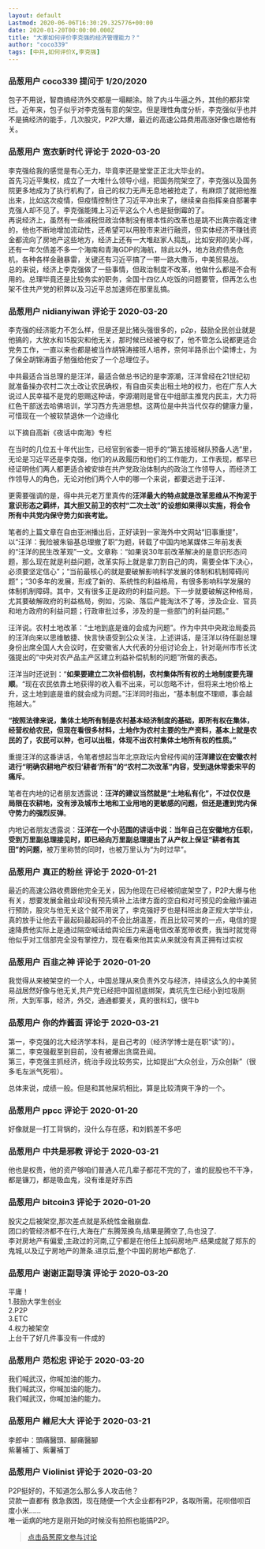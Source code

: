 ```yaml
---
layout: default
Lastmod: 2020-06-06T16:30:29.325776+00:00
date: 2020-01-20T00:00:00.000Z
title: "大家如何评价李克强的经济管理能力？"
author: "coco339"
tags: [中共,如何评价X,李克强]
---
```



### 品葱用户 **coco339** 提问于 1/20/2020
    
包子不用说，智商搞经济外交都是一塌糊涂。除了内斗牛逼之外，其他的都非常烂。近年来，包子似乎对李克强有意的架空。但是理性角度分析，李克强似乎也并不是搞经济的能手，几次股灾，P2P大爆，最近的高速公路费用高涨好像也跟他有关。
    
                

### 品葱用户 **宽衣新时代** 评论于 2020-03-20
        
李克强给我的感觉是有心无力，毕竟李还是堂堂正正北大毕业的。  
首先习近平集权，成立了一大堆什么领导小组，把国务院架空了，李克强以及国务院更多地成为了执行机构了，自己的权力无声无息地被抢走了，有麻烦了就把他推出来，比如这次疫情，但疫情控制住了习近平冲出来了，继续亲自指挥亲自部署李克强人却不见了。李克强能摊上习近平这么个人也是挺倒霉的了。  
再说经济上，虽然有一些减税但政治体制没有根本性的改革也是跳不出黄宗羲定律的，他也不断地增加流动性，还希望可以用股市来进行融资，但实体经济不赚钱资金都流向了房地产这些地方，经济上还有一大堆赵家人捣乱，比如安邦的吴小晖，还有一年欠债差不多一个海南和青海GDP的海航，除此以外，地方政府债务危机，各种各样金融暴雷，关键还有习近平搞了一带一路大撒币，中美贸易战。  
总的来说，经济上李克强做了一些事情，但政治制度不改革，他做什么都是不会有用的。总理毕竟还是比较务实的职务，全国十四亿人吃饭的问题要管，但再怎么也架不住共产党的积弊以及习近平总加速师在那里乱搞。
        
                

### 品葱用户 **nidianyiwan** 评论于 2020-03-20
        
李克强的经济能力不怎么样，但是还是比猪头强很多的，p2p，鼓励全民创业就是他搞的，大放水和15股灾和他无关，那时候已经被夺权了，他不管怎么说都更适合党务工作，一直以来也都是被当作胡锦涛接班人培养，奈何半路杀出个梁博士，为了保全胡锦涛面子勉强给他安了一个总理位子。  
  
中共最适合当总理的是汪洋，最适合做总书记的是李源潮，汪洋曾经在21世纪初就准备操办农村二次土改让农民确权，有自由买卖出租土地的权力，也在广东人大说过人民幸福不是党的恩赐这种话，李源潮则是曾在中组部主推党内民主，大力将红色干部送去哈佛培训，学习西方先进思想。这两位是中共当代仅存的健康力量，可惜现在一个被软禁退休一个边缘化  
  
以下摘自高新《夜话中南海》专栏  
  
在当时的几位五十年代出生，已经官到省委一把手的“第五接班梯队预备人选”里，无论是习近平还是李克强，他们的从政履历和他们的工作能力，工作表现，都早已经证明他们两人都更适合被安排在共产党政治体制内的政治工作领导人，而经济工作领导人的角色，无论对他们两个人中的哪一个来说，都要远逊于汪洋．  
  
更需要强调的是，得中共元老万里真传的**汪洋最大的特点就是改革思维从不拘泥于意识形态之羁绊，其大胆又前卫的农村“二次土改”的设想如果得以实施，将会令所有中共党内保守势力如丧考妣。**  
  
笔者的上篇文章在自由亚洲播出后，正好读到一家海外中文网站“旧事重提”，以“汪洋：我险被朱镕基总理撤了职”为题，转载了中国内地某媒体三年前发表的“汪洋的民生改革观”一文。文章称：“如果说30年前改革解决的是意识形态问题，那么现在就是利益问题，改革实际上就是拿刀割自己的肉，需要全体下决心，必须要坚定信心”；“当前最核心的就是要破解影响科学发展的体制和机制障碍问题”；“30多年的发展，形成了新的、系统性的利益格局，有很多影响科学发展的体制机制障碍。其中，又有很多正是政府的利益问题。下一步就要破解这种格局，尤其要破解政府的利益格局，例如，污染、落后产能淘汰不了等，涉及企业、官员和地方政府的利益问题；行政审批过多，涉及的是一些部门的利益问题。”  
  
汪洋说。农村土地改革：“土地到底是谁的会成为问题”。作为中共中央政治局委员的汪洋向来以思维敏捷、快言快语受到公众关注，上述讲话，是汪洋以待任副总理身份出席全国人大会议时，在安徽省人大代表的分组讨论会上，针对亳州市市长沈强提出的“中央对农产品主产区建立利益补偿机制的问题”所做的表态。  
  
汪洋当时还说到：“**如果要建立二次补偿机制，农村集体所有权的土地制度要先理顺**。“现在农民依靠土地获得的收入看不出来，可以忽略不计，但将来土地价格上升，这土地到底是谁的就会成为问题。”汪洋同时指出，“基本制度不理顺，事会越拖越大。”  
  
**“按照法律来说，集体土地所有制是农村基本经济制度的基础，即所有权在集体，经营权给农民，但现在看很多材料，土地作为农村主要的生产资料，基本上就是农民的了，农民可以种，也可以出租，体现不出农村集体土地所有权的性质。”**  
  
重提汪洋的这番讲话，令笔者想起当年北京政坛内曾经传闻的**汪洋建议在安徽农村进行“明确农耕地产权归‘耕者’所有”的“农村二次改革”内容，受到退休常委宋平的痛斥**。  
  
笔者在内地的记者朋友透露说：**汪洋的建议当然就是“土地私有化”，不过仅仅是局限在农耕地，没有涉及城市土地和工业用地的更敏感的问题，但还是遭到党内保守势力的强烈反弹**。  
  
内地记者朋友透露说：**汪洋在一个小范围的讲话中说：当年自己在安徽地方任职，受到万里副总理接见时，即已经向万里副总理提出了从产权上保证“耕者有其田”的问题**，被万里称赞的同时，也被万里认为“为时过早”。
        
                

### 品葱用户 **真正的粉丝** 评论于 2020-01-21
        
最近的高速公路收费跟他完全无关，因为他现在已经被彻底架空了，P2P大爆与他有关，想要发展金融业却没有预先填补上法律方面的空白和对可预见的金融诈骗进行预防，股灾与他无关这个就不用说了，李克强好歹也是科班出身正规大学毕业，真的放手让他去干最起码最起码的不会比胡温差，而且比较可笑的一点，电信的提速降费他实际上是通过隔空喊话给舆论压力来逼电信改革宽带收费，我当时就觉得他似乎对工信部完全没有掌控力，现在看来他其实从来就没有真正拥有过实权
        
                

### 品葱用户 **百韭之神** 评论于 2020-01-20
        
我觉得从来被架空的一个人，中国总理从来负责外交与经济，持续这么久的中美贸易战居然好像与他无关,共产党已经把中国彻底绑架，粪坑先生已经小到垃圾厕所，大到军事，经济，外交，通通都要关，真的很科幻，很牛b
        
                

### 品葱用户 **你的炸酱面** 评论于 2020-03-21
        
第一，李克强的北大经济学本科，是自己考的（经济学博士是在职“读”的）。  
第二，李克强截至到目前，没有被爆出贪腐丑闻。  
第三，李克强主抓经济，统治手段比较务实，比如提出“大众创业，万众创新”（很多毛左派气死啦）。  
  
总体来说，成绩一般。但是和其他屎坑相比，算是比较清爽干净的一个。
        
                

### 品葱用户 **ppcc** 评论于 2020-01-20
        
好像就是一打工背锅的，没什么存在感，和刘鹤差不多吧
        
                

### 品葱用户 **中共是邪教** 评论于 2020-03-21
        
他也是权贵，他的资产够咱们普通人花几辈子都花不完的了，谁的屁股也不干净，都是镰刀，都是吸血鬼，没有谁是好东西
        
                

### 品葱用户 **bitcoin3** 评论于 2020-01-20
        
股灾之后被架空,那次差点就是系统性金融崩盘.  
团口的管经济都不在行,大海在广东腾笼换鸟,结果是腾空了,鸟也没了.  
李对房地产有偏爱,主政过的河南,辽宁都是在他任上加码房地产.结果成就了郑东的鬼城,以及辽宁房地产的萧条.进京后,整个中国的房地产都危了.
        
                

### 品葱用户 **谢谢正副导演** 评论于 2020-03-20
        
平庸！  
1.鼓励大学生创业   
2.P2P  
3.ETC  
4.权力被架空  
上台干了好几件事没有一件成的
        
                

### 品葱用户 **范松忠** 评论于 2020-03-20
        
我们喊武汉，你喊加油的能力。  
我们喊武汉，你喊加油的能力。  
我们喊武汉，你喊加油的能力。
        
                

### 品葱用户 **維尼大大** 评论于 2020-03-21
        
李郎中：頭痛醫頭、腳痛醫腳  
紫薯補丁、紫薯補丁
        
                

### 品葱用户 **Violinist** 评论于 2020-03-20
        
P2P挺好的，不知道怎么那么多人攻击他？  
贷款一直都有 救急救困，现在随便一个大企业都有P2P，各取所需。花呗借呗百度小米……  
唯一诟病的地方是刚开始的时候没有拍照也能搞P2P。
        
                





> [点击品葱原文参与讨论](https://pincong.rocks/question/15688)

